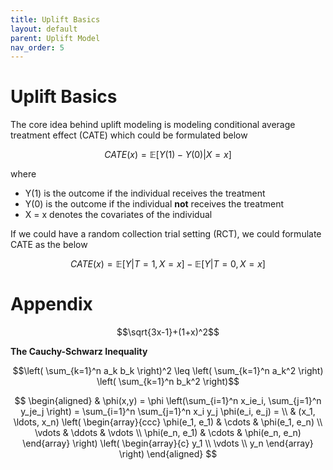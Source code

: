 ```yaml
---
title: Uplift Basics
layout: default
parent: Uplift Model
nav_order: 5
---
```


# Uplift Basics
The core idea behind uplift modeling is modeling conditional average treatment effect (CATE) 
which could be formulated below

$$ CATE(x) = \mathbb{E}[Y(1) - Y(0)|X=x]$$

where
- Y(1) is the outcome if the individual receives the treatment
- Y(0) is the outcome if the individual **not** receives the treatment
- X = x denotes the covariates of the individual

If we could have a random collection trial setting (RCT), we could formulate CATE as the below

$$CATE(x) = \mathbb{E}[Y|T=1, X=x] - \mathbb{E}[Y|T=0, X=x]$$





# Appendix
$$\sqrt{3x-1}+(1+x)^2$$

**The Cauchy-Schwarz Inequality**

```math
\left( \sum_{k=1}^n a_k b_k \right)^2 \leq \left( \sum_{k=1}^n a_k^2 \right) \left( \sum_{k=1}^n b_k^2 \right)
```

$$
\begin{aligned}
  & \phi(x,y) = \phi \left(\sum_{i=1}^n x_ie_i, \sum_{j=1}^n y_je_j \right)
  = \sum_{i=1}^n \sum_{j=1}^n x_i y_j \phi(e_i, e_j) = \\
  & (x_1, \ldots, x_n) \left( \begin{array}{ccc}
      \phi(e_1, e_1) & \cdots & \phi(e_1, e_n) \\
      \vdots & \ddots & \vdots \\
      \phi(e_n, e_1) & \cdots & \phi(e_n, e_n)
    \end{array} \right)
  \left( \begin{array}{c}
      y_1 \\
      \vdots \\
      y_n
    \end{array} \right)
\end{aligned}
$$